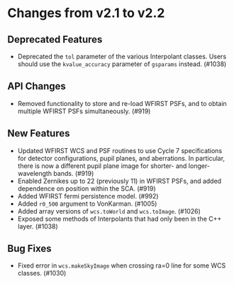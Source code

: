 Changes from v2.1 to v2.2
=========================

Deprecated Features
-------------------

- Deprecated the `tol` parameter of the various Interpolant classes.  Users should use the
  `kvalue_accuracy` parameter of `gsparams` instead. (#1038)

API Changes
-----------

- Removed functionality to store and re-load WFIRST PSFs, and to obtain multiple WFIRST
  PSFs simultaneously. (#919)

New Features
------------
- Updated WFIRST WCS and PSF routines to use Cycle 7 specifications for detector configurations,
  pupil planes, and aberrations. In particular, there is now a different
  pupil plane image for shorter- and longer-wavelength bands.  (#919)
- Enabled Zernikes up to 22 (previously 11) in WFIRST PSFs, and added dependence on position
  within the SCA. (#919)
- Added WFIRST fermi persistence model. (#992)
- Added `r0_500` argument to VonKarman. (#1005)
- Added array versions of `wcs.toWorld` and `wcs.toImage`. (#1026)
- Exposed some methods of Interpolants that had only been in the C++ layer. (#1038)

Bug Fixes
---------

- Fixed error in `wcs.makeSkyImage` when crossing ra=0 line for some WCS classes. (#1030)
